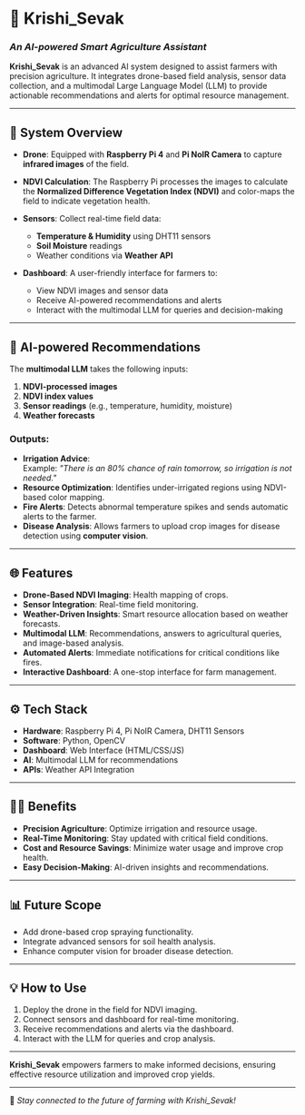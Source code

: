 
# 🌾 **Krishi_Sevak**  
### *An AI-powered Smart Agriculture Assistant*

**Krishi_Sevak** is an advanced AI system designed to assist farmers with precision agriculture. It integrates drone-based field analysis, sensor data collection, and a multimodal Large Language Model (LLM) to provide actionable recommendations and alerts for optimal resource management.

---

## 🚀 **System Overview**

- **Drone**: Equipped with **Raspberry Pi 4** and **Pi NoIR Camera** to capture **infrared images** of the field.  
- **NDVI Calculation**: The Raspberry Pi processes the images to calculate the **Normalized Difference Vegetation Index (NDVI)** and color-maps the field to indicate vegetation health.  
- **Sensors**: Collect real-time field data:
  - **Temperature & Humidity** using DHT11 sensors  
  - **Soil Moisture** readings  
  - Weather conditions via **Weather API**  

- **Dashboard**: A user-friendly interface for farmers to:
  - View NDVI images and sensor data  
  - Receive AI-powered recommendations and alerts  
  - Interact with the multimodal LLM for queries and decision-making  

---

## 🧠 **AI-powered Recommendations**

The **multimodal LLM** takes the following inputs:
1. **NDVI-processed images**  
2. **NDVI index values**  
3. **Sensor readings** (e.g., temperature, humidity, moisture)  
4. **Weather forecasts**  

### Outputs:
- **Irrigation Advice**:  
  Example: *"There is an 80% chance of rain tomorrow, so irrigation is not needed."*  
- **Resource Optimization**: Identifies under-irrigated regions using NDVI-based color mapping.  
- **Fire Alerts**: Detects abnormal temperature spikes and sends automatic alerts to the farmer.  
- **Disease Analysis**: Allows farmers to upload crop images for disease detection using **computer vision**.  

---

## 🌐 **Features**
- **Drone-Based NDVI Imaging**: Health mapping of crops.  
- **Sensor Integration**: Real-time field monitoring.  
- **Weather-Driven Insights**: Smart resource allocation based on weather forecasts.  
- **Multimodal LLM**: Recommendations, answers to agricultural queries, and image-based analysis.  
- **Automated Alerts**: Immediate notifications for critical conditions like fires.  
- **Interactive Dashboard**: A one-stop interface for farm management.  

---

## ⚙️ **Tech Stack**
- **Hardware**: Raspberry Pi 4, Pi NoIR Camera, DHT11 Sensors  
- **Software**: Python, OpenCV  
- **Dashboard**: Web Interface (HTML/CSS/JS)  
- **AI**: Multimodal LLM for recommendations  
- **APIs**: Weather API Integration  

---

## 👨‍🌾 **Benefits**
- **Precision Agriculture**: Optimize irrigation and resource usage.  
- **Real-Time Monitoring**: Stay updated with critical field conditions.  
- **Cost and Resource Savings**: Minimize water usage and improve crop health.  
- **Easy Decision-Making**: AI-driven insights and recommendations.  

---

## 📊 **Future Scope**
- Add drone-based crop spraying functionality.  
- Integrate advanced sensors for soil health analysis.  
- Enhance computer vision for broader disease detection.  

---

## 💡 **How to Use**
1. Deploy the drone in the field for NDVI imaging.  
2. Connect sensors and dashboard for real-time monitoring.  
3. Receive recommendations and alerts via the dashboard.  
4. Interact with the LLM for queries and crop analysis.  

---

**Krishi_Sevak** empowers farmers to make informed decisions, ensuring effective resource utilization and improved crop yields.  

--- 

🔗 *Stay connected to the future of farming with Krishi_Sevak!*

